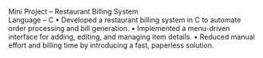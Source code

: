 Mini Project – Restaurant Billing System	
Language – C
•	Developed a restaurant billing system in C to automate order processing and bill generation.
•	Implemented a menu-driven interface for adding, editing, and managing item details.
•	Reduced manual effort and billing time by introducing a fast, paperless solution.
